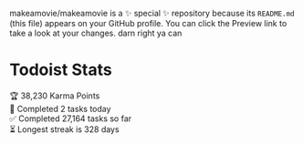 makeamovie/makeamovie is a ✨ special ✨ repository because its `README.md` (this file) appears on your GitHub profile.
You can click the Preview link to take a look at your changes. darn right ya can

# Todoist Stats

<!-- TODO-IST:START -->
🏆  38,230 Karma Points           
🌸  Completed 2 tasks today           
✅  Completed 27,164 tasks so far           
⏳  Longest streak is 328 days
<!-- TODO-IST:END -->